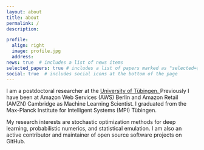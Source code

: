 ```yaml
---
layout: about
title: about
permalink: /
description: 

profile:
  align: right
  image: profile.jpg
  address: 
news: true  # includes a list of news items
selected_papers: true # includes a list of papers marked as "selected={true}"
social: true  # includes social icons at the bottom of the page
---
```


I am a postdoctoral researcher at the
<a href="https://uni-tuebingen.de/fakultaeten/mathematisch-naturwissenschaftliche-fakultaet/fachbereiche/informatik/lehrstuehle/methoden-des-maschinellen-lernens/personen/">
  University of T&uuml;bingen.
</a>
Previously I have been at Amazon Web Services (AWS) Berlin and
Amazon Retail (AMZN) Cambridge as Machine Learning Scientist. I graduated from
the Max-Planck Institute for Intelligent Systems (MPI) T&uuml;bingen.

My research interests are 
stochastic optimization methods for deep learning, 
probabilistic numerics, and 
statistical emulation. 
I am also an active contributor and maintainer of open source software projects on GitHub.
